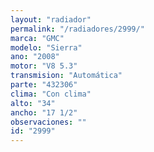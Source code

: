 ```yaml
---
layout: "radiador"
permalink: "/radiadores/2999/"
marca: "GMC"
modelo: "Sierra"
ano: "2008"
motor: "V8 5.3"
transmision: "Automática"
parte: "432306"
clima: "Con clima"
alto: "34"
ancho: "17 1/2"
observaciones: ""
id: "2999"
---
```


